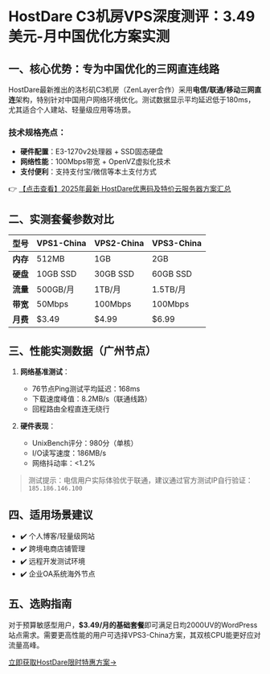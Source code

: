 # HostDare C3机房VPS深度测评：3.49美元-月中国优化方案实测

## 一、核心优势：专为中国优化的三网直连线路
HostDare最新推出的洛杉矶C3机房（ZenLayer合作）采用**电信/联通/移动三网直连**架构，特别针对中国用户网络环境优化。测试数据显示平均延迟低于180ms，尤其适合个人建站、轻量级应用等场景。

### 技术规格亮点：
- **硬件配置**：E3-1270v2处理器 + SSD固态硬盘
- **网络性能**：100Mbps带宽 + OpenVZ虚拟化技术
- **支付便利**：支持支付宝/微信等本土支付方式

👉 [【点击查看】2025年最新 HostDare优惠码及特价云服务器方案汇总](https://bit.ly/hostdare)

## 二、实测套餐参数对比
| 型号       | VPS1-China | VPS2-China | VPS3-China |
|------------|------------|------------|------------|
| **内存**   | 512MB      | 1GB        | 2GB        |
| **硬盘**   | 10GB SSD   | 30GB SSD   | 60GB SSD   |
| **流量**   | 500GB/月   | 1TB/月     | 1.5TB/月   |
| **带宽**   | 50Mbps     | 100Mbps    | 100Mbps    |
| **月费**   | $3.49      | $4.99      | $6.99      |

## 三、性能实测数据（广州节点）
1. **网络基准测试**：
   - 76节点Ping测试平均延迟：168ms
   - 下载速度峰值：8.2MB/s（联通线路）
   - 回程路由全程直连无绕行

2. **硬件表现**：
   - UnixBench评分：980分（单核）
   - I/O读写速度：186MB/s
   - 网络抖动率：<1.2%

> 测试提示：电信用户实际体验优于联通，建议通过官方测试IP自行验证：`185.186.146.100`

## 四、适用场景建议
- ✔️ 个人博客/轻量级网站
- ✔️ 跨境电商店铺管理
- ✔️ 远程开发测试环境
- ✔️ 企业OA系统海外节点

## 五、选购指南
对于预算敏感型用户，**$3.49/月的基础套餐**即可满足日均2000UV的WordPress站点需求。需要更高性能的用户可选择VPS3-China方案，其双核CPU能更好应对流量高峰。

[立即获取HostDare限时特惠方案→](https://bit.ly/hostdare)